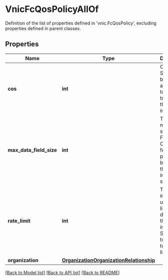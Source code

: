 # VnicFcQosPolicyAllOf

Definition of the list of properties defined in 'vnic.FcQosPolicy', excluding properties defined in parent classes.
## Properties
Name | Type | Description | Notes
------------ | ------------- | ------------- | -------------
**cos** | **int** | Class of Service to be associated to the traffic on the virtual interface. | [optional] 
**max_data_field_size** | **int** | The maximum size of the Fibre Channel frame payload bytes that the virtual interface supports. | [optional] 
**rate_limit** | **int** | The value in Mbps to use for limiting the data rate on the virtual interface. Setting this to zero will turn rate limiting off. | [optional] 
**organization** | [**OrganizationOrganizationRelationship**](OrganizationOrganizationRelationship.md) |  | [optional] 

[[Back to Model list]](../README.md#documentation-for-models) [[Back to API list]](../README.md#documentation-for-api-endpoints) [[Back to README]](../README.md)


